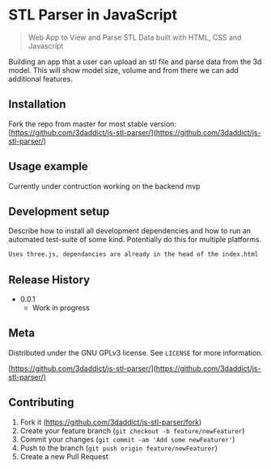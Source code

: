# STL Parser in JavaScript
> Web App to View and Parse STL Data built with HTML, CSS and Javascript

Building an app that a user can upload an stl file and parse data from the 3d model. This will show model size, volume and from there we can add additional features.

## Installation
Fork the repo from master for most stable version: [https://github.com/3daddict/js-stl-parser/](https://github.com/3daddict/js-stl-parser/)

## Usage example

Currently under contruction working on the backend mvp

## Development setup

Describe how to install all development dependencies and how to run an automated test-suite of some kind. Potentially do this for multiple platforms.

```sh
Uses three.js, dependancies are already in the head of the index.html
```

## Release History

* 0.0.1
    * Work in progress

## Meta
Distributed under the GNU GPLv3 license. See ``LICENSE`` for more information.

[https://github.com/3daddict/js-stl-parser/](https://github.com/3daddict/js-stl-parser/)

## Contributing

1. Fork it (<https://github.com/3daddict/js-stl-parser/fork>)
2. Create your feature branch (`git checkout -b feature/newFeaturer`)
3. Commit your changes (`git commit -am 'Add some newFeaturer'`)
4. Push to the branch (`git push origin feature/newFeaturer`)
5. Create a new Pull Request
